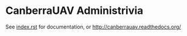 CanberraUAV Administrivia
=========================
See [index.rst](index.rst) for documentation, or http://canberrauav.readthedocs.org/
